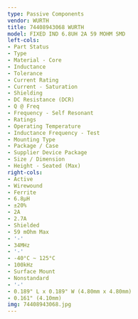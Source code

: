 ```yaml
---
type: Passive Components
vendor: WURTH
title: 74408943068 WURTH
model: FIXED IND 6.8UH 2A 59 MOHM SMD
left-cols:
- Part Status
- Type
- Material - Core
- Inductance
- Tolerance
- Current Rating
- Current - Saturation
- Shielding
- DC Resistance (DCR)
- Q @ Freq
- Frequency - Self Resonant
- Ratings
- Operating Temperature
- Inductance Frequency - Test
- Mounting Type
- Package / Case
- Supplier Device Package
- Size / Dimension
- Height - Seated (Max)
right-cols:
- Active
- Wirewound
- Ferrite
- 6.8µH
- ±20%
- 2A
- 2.7A
- Shielded
- 59 mOhm Max
- '-'
- 34MHz
- '-'
- -40°C ~ 125°C
- 100kHz
- Surface Mount
- Nonstandard
- '-'
- 0.189" L x 0.189" W (4.80mm x 4.80mm)
- 0.161" (4.10mm)
img: 74408943068.jpg
---
```

